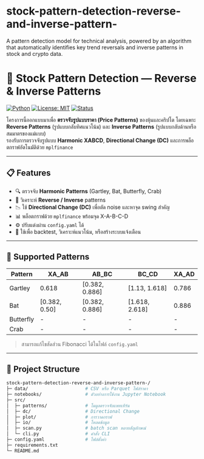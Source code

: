 # stock-pattern-detection-reverse-and-inverse-pattern-
A pattern detection model for technical analysis, powered by an algorithm that automatically identifies key trend reversals and inverse patterns in stock and crypto data.

# 🧠 Stock Pattern Detection — Reverse & Inverse Patterns

[![Python](https://img.shields.io/badge/Python-3.10+-blue)]() [![License: MIT](https://img.shields.io/badge/License-MIT-green.svg)]() [![Status](https://img.shields.io/badge/Status-Active-success)]()

โครงการนี้ออกแบบมาเพื่อ **ตรวจจับรูปแบบราคา (Price Patterns)** ของหุ้นและคริปโต โดยเฉพาะ  
**Reverse Patterns** (รูปแบบกลับทิศแนวโน้ม) และ **Inverse Patterns** (รูปแบบกลับด้านหรือสมมาตรของแม่แบบ)  
รองรับการตรวจจับรูปแบบ **Harmonic XABCD**, **Directional Change (DC)** และการพล็อตกราฟอัตโนมัติด้วย `mplfinance`

---

## 📋 Features
- 🔍 ตรวจจับ **Harmonic Patterns** (Gartley, Bat, Butterfly, Crab)
- 🔄 วิเคราะห์ **Reverse / Inverse** patterns
- 📉 ใช้ **Directional Change (DC)** เพื่อตัด noise และหาจุด swing สำคัญ
- 📊 พล็อตกราฟด้วย `mplfinance` พร้อมจุด X-A-B-C-D
- ⚙️ ปรับแต่งผ่าน `config.yaml` ได้
- 🧪 ใช้เพื่อ backtest, วิเคราะห์แนวโน้ม, หรือสร้างระบบแจ้งเตือน

---

## 🧩 Supported Patterns
| Pattern | XA_AB | AB_BC | BC_CD | XA_AD |
|----------|--------|--------|--------|--------|
| Gartley | 0.618 | [0.382, 0.886] | [1.13, 1.618] | 0.786 |
| Bat | [0.382, 0.50] | [0.382, 0.886] | [1.618, 2.618] | 0.886 |
| Butterfly | - | - | - | - |
| Crab | - | - | - | - |

> สามารถแก้ไขสัดส่วน Fibonacci ได้ในไฟล์ `config.yaml`

---

## 📁 Project Structure
```bash
stock-pattern-detection-reverse-and-inverse-pattern-/
├─ data/                     # CSV หรือ Parquet ไฟล์ราคา
├─ notebooks/                # ตัวอย่างการใช้งาน Jupyter Notebook
├─ src/
│  ├─ patterns/              # โมดูลตรวจจับแพทเทิร์น
│  ├─ dc/                    # Directional Change
│  ├─ plot/                  # การวาดกราฟ
│  ├─ io/                    # โหลดข้อมูล
│  ├─ scan.py                # batch scan หลายสัญลักษณ์
│  └─ cli.py                 # คำสั่ง CLI
├─ config.yaml               # ไฟล์ตั้งค่า
├─ requirements.txt
└─ README.md
